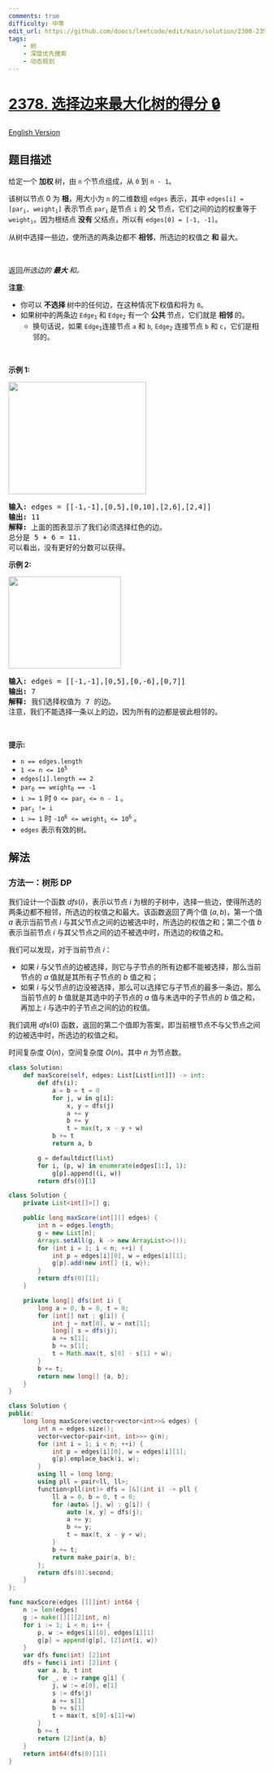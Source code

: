 ```yaml
---
comments: true
difficulty: 中等
edit_url: https://github.com/doocs/leetcode/edit/main/solution/2300-2399/2378.Choose%20Edges%20to%20Maximize%20Score%20in%20a%20Tree/README.md
tags:
    - 树
    - 深度优先搜索
    - 动态规划
---
```


<!-- problem:start -->

# [2378. 选择边来最大化树的得分 🔒](https://leetcode.cn/problems/choose-edges-to-maximize-score-in-a-tree)

[English Version](/solution/2300-2399/2378.Choose%20Edges%20to%20Maximize%20Score%20in%20a%20Tree/README_EN.md)

## 题目描述

<!-- description:start -->

<p>给定一个&nbsp;<strong>加权&nbsp;</strong>树，由 <code>n</code> 个节点组成，从 <code>0</code> 到 <code>n - 1</code>。</p>

<p>该树以节点 0 为&nbsp;<strong>根</strong>，用大小为 <code>n</code> 的二维数组 <code>edges</code> 表示，其中 <code>edges[i] = [par<sub>i</sub>, weight<sub>i</sub>]</code> 表示节点 <code>par<sub>i</sub></code> 是节点 <code>i</code>&nbsp;的&nbsp;<strong>父&nbsp;</strong>节点，它们之间的边的权重等于 <code>weight<sub>i</sub></code>。因为根结点&nbsp;<strong>没有&nbsp;</strong>父结点，所以有 <code>edges[0] = [-1, -1]</code>。</p>

<p>从树中选择一些边，使所选的两条边都不&nbsp;<strong>相邻</strong>，所选边的权值之 <strong>和</strong> 最大。</p>

<p>&nbsp;</p>

<p>返回<em>所选边的&nbsp;<strong>最大&nbsp;</strong>和。</em></p>

<p><strong>注意</strong>:</p>

<ul>
	<li>你可以&nbsp;<strong>不选择&nbsp;</strong>树中的任何边，在这种情况下权值和将为 <code>0</code>。</li>
	<li>如果树中的两条边 <code>Edge<sub>1</sub></code> 和 <code>Edge<sub>2</sub></code> 有一个&nbsp;<strong>公共&nbsp;</strong>节点，它们就是&nbsp;<strong>相邻&nbsp;</strong>的。
	<ul>
		<li>换句话说，如果 <code>Edge<sub>1</sub></code>连接节点 <code>a</code> 和 <code>b</code>, <code>Edge<sub>2</sub></code> 连接节点 <code>b</code> 和 <code>c</code>，它们是相邻的。</li>
	</ul>
	</li>
</ul>

<p>&nbsp;</p>

<p><strong class="example">示例 1:</strong></p>
<img alt="" src="https://fastly.jsdelivr.net/gh/doocs/leetcode@main/solution/2300-2399/2378.Choose%20Edges%20to%20Maximize%20Score%20in%20a%20Tree/images/treedrawio.png" style="width: 271px; height: 221px;" />
<pre>
<strong>输入:</strong> edges = [[-1,-1],[0,5],[0,10],[2,6],[2,4]]
<strong>输出:</strong> 11
<strong>解释:</strong> 上面的图表显示了我们必须选择红色的边。
总分是 5 + 6 = 11.
可以看出，没有更好的分数可以获得。
</pre>

<p><strong class="example">示例 2:</strong></p>
<img alt="" src="https://fastly.jsdelivr.net/gh/doocs/leetcode@main/solution/2300-2399/2378.Choose%20Edges%20to%20Maximize%20Score%20in%20a%20Tree/images/treee1293712983719827.png" style="width: 221px; height: 181px;" />
<pre>
<strong>输入:</strong> edges = [[-1,-1],[0,5],[0,-6],[0,7]]
<strong>输出:</strong> 7
<strong>解释:</strong> 我们选择权值为 7 的边。
注意，我们不能选择一条以上的边，因为所有的边都是彼此相邻的。
</pre>

<p>&nbsp;</p>

<p><strong>提示:</strong></p>

<ul>
	<li><code>n == edges.length</code></li>
	<li><code>1 &lt;= n &lt;= 10<sup>5</sup></code></li>
	<li><code>edges[i].length == 2</code></li>
	<li><code>par<sub>0</sub> == weight<sub>0</sub> == -1</code></li>
	<li><code>i &gt;= 1</code>&nbsp;时&nbsp;<code>0 &lt;= par<sub>i</sub> &lt;= n - 1</code>&nbsp;。</li>
	<li><code>par<sub>i</sub> != i</code></li>
	<li><code>i &gt;= 1</code>&nbsp;时&nbsp;<code>-10<sup>6</sup> &lt;= weight<sub>i</sub> &lt;= 10<sup>6</sup></code> 。</li>
	<li><code>edges</code> 表示有效的树。</li>
</ul>

<!-- description:end -->

## 解法

<!-- solution:start -->

### 方法一：树形 DP

我们设计一个函数 $dfs(i)$，表示以节点 $i$ 为根的子树中，选择一些边，使得所选的两条边都不相邻，所选边的权值之和最大。该函数返回了两个值 $(a, b)$，第一个值 $a$ 表示当前节点 $i$ 与其父节点之间的边被选中时，所选边的权值之和；第二个值 $b$ 表示当前节点 $i$ 与其父节点之间的边不被选中时，所选边的权值之和。

我们可以发现，对于当前节点 $i$：

-   如果 $i$ 与父节点的边被选择，则它与子节点的所有边都不能被选择，那么当前节点的 $a$ 值就是其所有子节点的 $b$ 值之和；
-   如果 $i$ 与父节点的边没被选择，那么可以选择它与子节点的最多一条边，那么当前节点的 $b$ 值就是其选中的子节点的 $a$ 值与未选中的子节点的 $b$ 值之和，再加上 $i$ 与选中的子节点之间的边的权值。

我们调用 $dfs(0)$ 函数，返回的第二个值即为答案，即当前根节点不与父节点之间的边被选中时，所选边的权值之和。

时间复杂度 $O(n)$，空间复杂度 $O(n)$。其中 $n$ 为节点数。

<!-- tabs:start -->

```python
class Solution:
    def maxScore(self, edges: List[List[int]]) -> int:
        def dfs(i):
            a = b = t = 0
            for j, w in g[i]:
                x, y = dfs(j)
                a += y
                b += y
                t = max(t, x - y + w)
            b += t
            return a, b

        g = defaultdict(list)
        for i, (p, w) in enumerate(edges[1:], 1):
            g[p].append((i, w))
        return dfs(0)[1]
```

```java
class Solution {
    private List<int[]>[] g;

    public long maxScore(int[][] edges) {
        int n = edges.length;
        g = new List[n];
        Arrays.setAll(g, k -> new ArrayList<>());
        for (int i = 1; i < n; ++i) {
            int p = edges[i][0], w = edges[i][1];
            g[p].add(new int[] {i, w});
        }
        return dfs(0)[1];
    }

    private long[] dfs(int i) {
        long a = 0, b = 0, t = 0;
        for (int[] nxt : g[i]) {
            int j = nxt[0], w = nxt[1];
            long[] s = dfs(j);
            a += s[1];
            b += s[1];
            t = Math.max(t, s[0] - s[1] + w);
        }
        b += t;
        return new long[] {a, b};
    }
}
```

```cpp
class Solution {
public:
    long long maxScore(vector<vector<int>>& edges) {
        int n = edges.size();
        vector<vector<pair<int, int>>> g(n);
        for (int i = 1; i < n; ++i) {
            int p = edges[i][0], w = edges[i][1];
            g[p].emplace_back(i, w);
        }
        using ll = long long;
        using pll = pair<ll, ll>;
        function<pll(int)> dfs = [&](int i) -> pll {
            ll a = 0, b = 0, t = 0;
            for (auto& [j, w] : g[i]) {
                auto [x, y] = dfs(j);
                a += y;
                b += y;
                t = max(t, x - y + w);
            }
            b += t;
            return make_pair(a, b);
        };
        return dfs(0).second;
    }
};
```

```go
func maxScore(edges [][]int) int64 {
	n := len(edges)
	g := make([][][2]int, n)
	for i := 1; i < n; i++ {
		p, w := edges[i][0], edges[i][1]
		g[p] = append(g[p], [2]int{i, w})
	}
	var dfs func(int) [2]int
	dfs = func(i int) [2]int {
		var a, b, t int
		for _, e := range g[i] {
			j, w := e[0], e[1]
			s := dfs(j)
			a += s[1]
			b += s[1]
			t = max(t, s[0]-s[1]+w)
		}
		b += t
		return [2]int{a, b}
	}
	return int64(dfs(0)[1])
}
```

<!-- tabs:end -->

<!-- solution:end -->

<!-- problem:end -->
